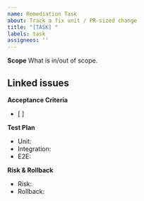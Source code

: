 ```yaml
---
name: Remediation Task
about: Track a fix unit / PR-sized change
title: "[TASK] "
labels: task
assignees: ''
---
```


**Scope**
What is in/out of scope.

**Linked issues**
-

**Acceptance Criteria**
- [ ] 

**Test Plan**
- Unit:
- Integration:
- E2E:

**Risk & Rollback**
- Risk:
- Rollback:
